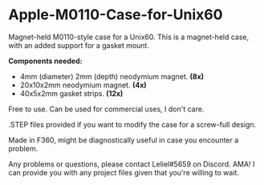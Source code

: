 # Apple-M0110-Case-for-Unix60
Magnet-held M0110-style case for a Unix60. This is a magnet-held case, with an added support for a gasket mount.

**Components needed:**
- 4mm (diameter) 2mm (depth) neodymium magnet. **(8x)**
- 20x10x2mm neodymium magnet. **(4x)**
- 40x5x2mm gasket strips. **(12x)**

Free to use. Can be used for commercial uses, I don't care.

.STEP files provided if you want to modify the case for a screw-full design.

Made in F360, might be diagnostically useful in case you encounter a problem.

Any problems or questions, please contact Leliel#5659 on Discord. AMA! I can provide you with any project files given that you're willing to wait.

